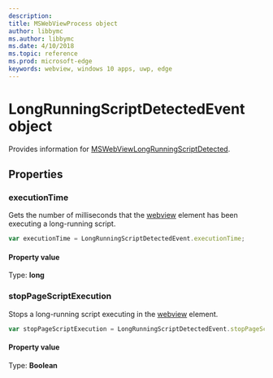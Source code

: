 ```yaml
---
description: 
title: MSWebViewProcess object
author: libbymc
ms.author: libbymc
ms.date: 4/10/2018
ms.topic: reference
ms.prod: microsoft-edge
keywords: webview, windows 10 apps, uwp, edge
---
```


# LongRunningScriptDetectedEvent object

Provides information for [MSWebViewLongRunningScriptDetected](../webview.md#mswebviewlongrunningscriptdetected).

## Properties

### executionTime

Gets the number of milliseconds that the [webview](../webview.md) element has been executing a long-running script.

```js
var executionTime = LongRunningScriptDetectedEvent.executionTime;
```

#### Property value
Type: **long**

### stopPageScriptExecution
Stops a long-running script executing in the [webview](../webview.md) element.

```js
var stopPageScriptExecution = LongRunningScriptDetectedEvent.stopPageScriptExecution;
```

#### Property value
Type: **Boolean**